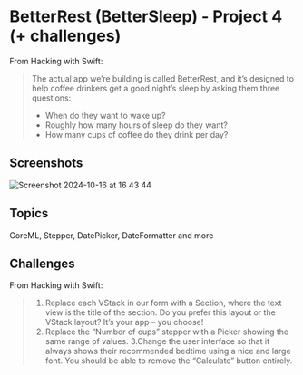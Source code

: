 # BetterRest (BetterSleep) - Project 4 (+ challenges)


From Hacking with Swift:
>The actual app we’re building is called BetterRest, and it’s designed to help coffee drinkers get a good night’s sleep by asking them three questions:
>
>- When do they want to wake up?
>- Roughly how many hours of sleep do they want?
>- How many cups of coffee do they drink per day?
## Screenshots
![Screenshot 2024-10-16 at 16 43 44](https://github.com/user-attachments/assets/fb832018-c16b-456c-8a16-072e3e8e4071)


## Topics
CoreML, Stepper, DatePicker, DateFormatter and more

## Challenges
From Hacking with Swift:

>1. Replace each VStack in our form with a Section, where the text view is the title of the section. Do you prefer this layout or the VStack layout? It’s your app – you choose!
>2. Replace the “Number of cups” stepper with a Picker showing the same range of values.
>3.Change the user interface so that it always shows their recommended bedtime using a nice and large font. You should be able to remove the “Calculate” button entirely.
